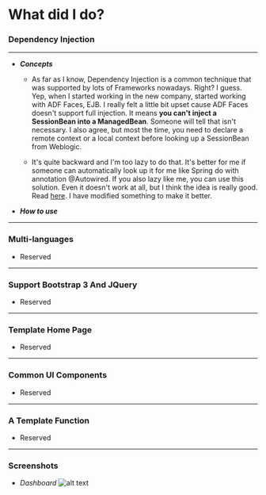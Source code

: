 # What did I do?

### Dependency Injection
______
- ***Concepts***
    - As far as I know, Dependency Injection is a common technique that was supported by lots of Frameworks nowadays. Right? I guess.
Yep, when I started working in the new company, started working with ADF Faces, EJB. I really felt a little bit upset cause ADF Faces doesn't support full injection. It means **you can't inject a SessionBean into a ManagedBean**. Someone will tell that isn't necessary. I also agree, but most the time, you need to declare a remote context or a local context before looking up a SessionBean from Weblogic.
 
   - It's quite backward and I'm too lazy to do that. It's better for me if someone can automatically look up it for me like Spring do with annotation @Autowired. If you also lazy like me, you can use this solution. Even it doesn't work at all, but I think the idea is really good. Read [here](http://codeplay.net/2010/09/14/inject-ejb-to-adf-managed-bean/). I have modified something to make it better.

- ***How to use***

______
### Multi-languages
- Reserved

______
### Support Bootstrap 3 And JQuery
- Reserved
______
### Template Home Page
- Reserved
______
### Common UI Components
- Reserved
______
### A Template Function
- Reserved

______
### Screenshots
- *Dashboard* 
![alt text](https://i.imgur.com/WRbzsFg.png "My Dashboard")

